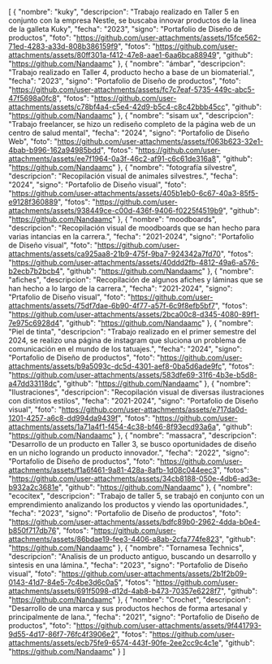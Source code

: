 [
    {
        "nombre": "kuky",
        "descripcion": "Trabajo realizado en Taller 5 en conjunto con la empresa Nestle, se buscaba innovar productos de la linea de la galleta Kuky",
        "fecha": "2023",
        "signo": "Portafolio de Diseño de productos",
        "foto": "https://github.com/user-attachments/assets/15fce562-71ed-4283-a33d-808b386159f9",
        "fotos": "https://github.com/user-attachments/assets/80ff301a-f412-47e8-aae1-6aa6bca88949",
        "github": "https://github.com/Nandaamc"
    },
    {
        "nombre": "ámbar",
        "descripcion": "Trabajo realizado en Taller 4, producto hecho a base de un biomaterial.",
        "fecha": "2023",
        "signo": "Portafolio de Diseño de productos",
        "foto": "https://github.com/user-attachments/assets/fc7c7eaf-5735-449c-abc5-47f5698a0fc8",
        "fotos": "https://github.com/user-attachments/assets/c78bf4a4-c5e4-42d9-b5c4-c8c42bbb45cc",
        "github": "https://github.com/Nandaamc"
    },
    {
        "nombre": "sisam ux",
        "descripcion": "Trabajo freelancer, se hizo un rediseño completo de la página web de un centro de salud mental",
        "fecha": "2024",
        "signo": "Portafolio de Diseño Web",
        "foto": "https://github.com/user-attachments/assets/f063b623-32e1-4bab-b996-162a94985bdd",
        "fotos": "https://github.com/user-attachments/assets/ee7f1964-0a3f-46c2-af91-c6c61de316a8",
        "github": "https://github.com/Nandaamc"
    },
    {
        "nombre": "fotografía silvestre",
        "descripcion": "Recopilación visual de animales silvestres.",
        "fecha": "2024",
        "signo": "Portafolio de Diseño visual",
        "foto": "https://github.com/user-attachments/assets/405b1eb0-6c67-40a3-85f5-e9128f360889",
        "fotos": "https://github.com/user-attachments/assets/938449ce-c00d-436f-9406-f0225f4519b9",
        "github": "https://github.com/Nandaamc"
    },
    {
        "nombre": "moodboards",
        "descripcion": "Recopilación visual de moodboards que se han hecho para varias intancias en la carrera.",
        "fecha": "2021-2024",
        "signo": "Portafolio de Diseño visual",
        "foto": "https://github.com/user-attachments/assets/ca925aa8-21b9-475f-9ba7-924342a7fd70",
        "fotos": "https://github.com/user-attachments/assets/40ddd2fb-4812-49a6-a576-b2ecb7b2bcb4",
        "github": "https://github.com/Nandaamc"
    },
    {
        "nombre": "afiches",
        "descripcion": "Recopilación de algunos afiches y láminas que se han hecho a lo largo de la carrera.",
        "fecha": "2021-2024",
        "signo": "Prtafolio de Diseño visual",
        "foto": "https://github.com/user-attachments/assets/75df7dae-6b90-4f77-a57f-6c9f8efb5bf7",
        "fotos": "https://github.com/user-attachments/assets/2bca00c8-d345-4080-89f1-7e975c6928d4",
        "github": "https://github.com/Nandaamc"
    },
    {
        "nombre": "Piel de tinta",
        "descripcion": "Trabajo realizado en el primer semestre del 2024, se realizo una página de instagram que sluciona un problema de comunicación en el mundo de los tatuajes.",
        "fecha": "2024",
        "signo": "Portafolio de Diseño de productos",
        "foto": "https://github.com/user-attachments/assets/b9a5093c-dc5d-4301-aef8-0ba5d6ade9fc",
        "fotos": "https://github.com/user-attachments/assets/583dfe69-31f6-4b3e-b5d8-a47dd33118dc",
        "github": "https://github.com/Nandaamc"
    },
    {
        "nombre": "Ilustraciones",
        "descripcion": "Recopilación visual de diversas ilustraciones con distintos estilos",
        "fecha": "2021-2024",
        "signo": "Portafolio de Diseño visual",
        "foto": "https://github.com/user-attachments/assets/e717da0d-1201-4257-a6c8-dd994da9439f",
        "fotos": "https://github.com/user-attachments/assets/1a71a4f1-f454-4c38-bf46-8f93ecd93a6a",
        "github": "https://github.com/Nandaamc"
    },
    {
        "nombre": "massacra",
        "descripcion": "Desarrollo de un producto en Taller 3, se busco oportunidades de diseño en un nicho logrando un producto innovador.",
        "fecha": "2022",
        "signo": "Portafolio de Diseño de productos",
        "foto": "https://github.com/user-attachments/assets/f1a6f461-9a81-428a-8afb-1d08c044eec3",
        "fotos": "https://github.com/user-attachments/assets/34cb8188-050e-4db6-ad3e-b932a2c3681e",
        "github": "https://github.com/Nandaamc"
    },
    {
        "nombre": "ecocitex",
        "descripcion": "Trabajo de taller 5, se trabajó en conjunto con un emprendimiento analizando los productos y viendo las oportunidades.",
        "fecha": "2023",
        "signo": "Portafolio de Diseño de productos",
        "foto": "https://github.com/user-attachments/assets/bdfc89b0-2962-4dda-b0e4-b850f717db76",
        "fotos": "https://github.com/user-attachments/assets/86bdae19-fee3-4406-a8ab-2cfa774fe823",
        "github": "https://github.com/Nandaamc"
    },
    {
        "nombre": "Tornamesa Technics",
        "descripcion": "Analisis de un producto antiguo, buscando un desarrollo y sintesis en una lámina.",
        "fecha": "2023",
        "signo": "Portafolio de Diseño visual",
        "foto": "https://github.com/user-attachments/assets/2b1f2b09-0143-41d7-84e5-7c4be3d6c0a5",
        "fotos": "https://github.com/user-attachments/assets/691f5098-d12d-4ab8-b473-70357e6228f7",
        "github": "https://github.com/Nandaamc"
    },
    {
        "nombre": "Crochet",
        "descripcion": "Desarrollo de una marca y sus productos hechos de forma artesanal y principalmente de lana.",
        "fecha": "2021",
        "signo": "Portafolio de Diseño de productos",
        "foto": "https://github.com/user-attachments/assets/9f441793-9d55-4d17-86f7-76fc4f3906e2",
        "fotos": "https://github.com/user-attachments/assets/ecb75fe9-6574-443f-90fe-2ee2cc9c4c1e",
        "github": "https://github.com/Nandaamc"
    }
]



